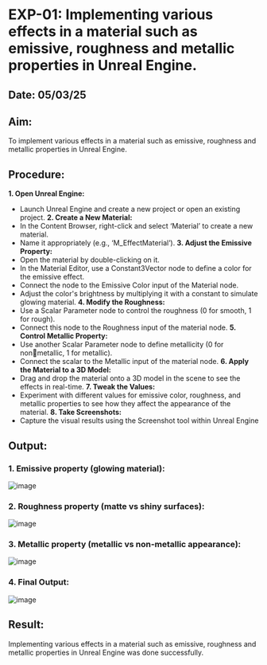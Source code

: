 # EXP-01: Implementing various effects in a material such as emissive, roughness and metallic properties in Unreal Engine.
## Date: 05/03/25
## Aim:
To implement various effects in a material such as emissive, roughness and metallic
properties in Unreal Engine.

## Procedure:
**1. Open Unreal Engine:**
* Launch Unreal Engine and create a new project or open an existing project.
**2. Create a New Material:**
* In the Content Browser, right-click and select ‘Material’ to create a new material.
* Name it appropriately (e.g., ‘M_EffectMaterial’).
**3. Adjust the Emissive Property:**
* Open the material by double-clicking on it.
* In the Material Editor, use a Constant3Vector node to define a color for the emissive effect.
* Connect the node to the Emissive Color input of the Material node.
* Adjust the color's brightness by multiplying it with a constant to simulate glowing material.
**4. Modify the Roughness:**
* Use a Scalar Parameter node to control the roughness (0 for smooth, 1 for rough).
* Connect this node to the Roughness input of the material node.
**5. Control Metallic Property:**
* Use another Scalar Parameter node to define metallicity (0 for non￾metallic, 1 for metallic).
* Connect the scalar to the Metallic input of the material node.
**6. Apply the Material to a 3D Model:**
* Drag and drop the material onto a 3D model in the scene to see the effects in real-time.
**7. Tweak the Values:**
* Experiment with different values for emissive color, roughness, and metallic properties to see how they affect the appearance of the material.
**8. Take Screenshots:**
* Capture the visual results using the Screenshot tool within Unreal Engine

## Output:
### 1. Emissive property (glowing material):
![image](https://github.com/user-attachments/assets/2c4ffcb2-c8b2-4c8e-827b-a3daa38286f1)

### 2. Roughness property (matte vs shiny surfaces):
![image](https://github.com/user-attachments/assets/8ba9d5f9-b604-4256-8541-9994367c0be0)

### 3. Metallic property (metallic vs non-metallic appearance):
![image](https://github.com/user-attachments/assets/8461e700-0ac1-4e17-a4e8-91dd9a731a82)

### 4. Final Output:
![image](https://github.com/user-attachments/assets/0ea17acd-c149-416f-85f3-a6b2e39ad54f)

## Result:
Implementing various effects in a material such as emissive, roughness and metallic properties in Unreal Engine was done successfully.
